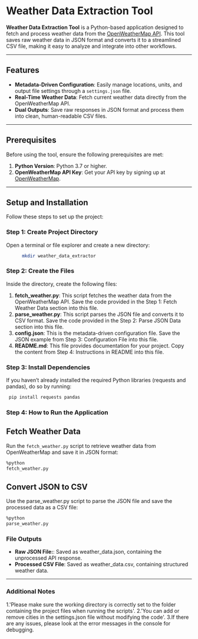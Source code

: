 # Weather Data Extraction Tool  

**Weather Data Extraction Tool** is a Python-based application designed to fetch and process weather data from the [OpenWeatherMap API](https://openweathermap.org/api). This tool saves raw weather data in JSON format and converts it to a streamlined CSV file, making it easy to analyze and integrate into other workflows.  

---

## Features  

- **Metadata-Driven Configuration**: Easily manage locations, units, and output file settings through a `settings.json` file.  
- **Real-Time Weather Data**: Fetch current weather data directly from the OpenWeatherMap API.  
- **Dual Outputs**: Save raw responses in JSON format and process them into clean, human-readable CSV files.  

---

## Prerequisites  

Before using the tool, ensure the following prerequisites are met:  
1. **Python Version**: Python 3.7 or higher.  
2. **OpenWeatherMap API Key**: Get your API key by signing up at [OpenWeatherMap](https://openweathermap.org/api).  

---

## Setup and Installation  

Follow these steps to set up the project:

### Step 1: Create Project Directory  
Open a terminal or file explorer and create a new directory:  
  ```bash
        mkdir weather_data_extractor
   ```

### Step 2: Create the Files 
Inside the directory, create the following files:
1. **fetch_weather.py**:
This script fetches the weather data from the OpenWeatherMap API.
Save the code provided in the Step 1: Fetch Weather Data section into this file.
2. **parse_weather.py**:
This script parses the JSON file and converts it to CSV format.
Save the code provided in the Step 2: Parse JSON Data section into this file.
3.  **config.json**:
This is the metadata-driven configuration file.
Save the JSON example from Step 3: Configuration File into this file.
4. **README.md**:
This file provides documentation for your project.
Copy the content from Step 4: Instructions in README into this file.

### Step 3: Install Dependencies 
 If you haven’t already installed the required Python libraries (requests and pandas), do so by running:
 ```bash
  pip install requests pandas
```

### Step 4: How to Run the Application

## Fetch Weather Data 
Run the `fetch_weather.py` script to retrieve weather data from OpenWeatherMap and save it in JSON format:
```bash
%python
fetch_weather.py
```

## Convert JSON to CSV

Use the parse_weather.py script to parse the JSON file and save the processed data as a CSV file:
```bash
%python
parse_weather.py
```
### File Outputs

- **Raw JSON File:**: Saved as weather_data.json, containing the unprocessed API response.
- **Processed CSV File**: Saved as weather_data.csv, containing structured weather data.
  
---

### Additional Notes
1.'Please make sure the working directory is correctly set to the folder containing the project files when running the scripts'.
2.'You can add or remove cities in the settings.json file without modifying the code'.
3.If there are any issues, please look at the error messages in the console for debugging.
